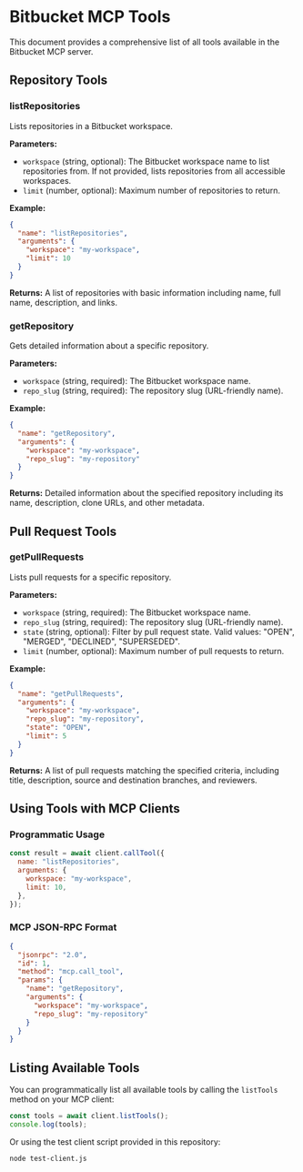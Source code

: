 # Bitbucket MCP Tools

This document provides a comprehensive list of all tools available in the Bitbucket MCP server.

## Repository Tools

### listRepositories

Lists repositories in a Bitbucket workspace.

**Parameters:**

- `workspace` (string, optional): The Bitbucket workspace name to list repositories from. If not provided, lists repositories from all accessible workspaces.
- `limit` (number, optional): Maximum number of repositories to return.

**Example:**

```json
{
  "name": "listRepositories",
  "arguments": {
    "workspace": "my-workspace",
    "limit": 10
  }
}
```

**Returns:**
A list of repositories with basic information including name, full name, description, and links.

### getRepository

Gets detailed information about a specific repository.

**Parameters:**

- `workspace` (string, required): The Bitbucket workspace name.
- `repo_slug` (string, required): The repository slug (URL-friendly name).

**Example:**

```json
{
  "name": "getRepository",
  "arguments": {
    "workspace": "my-workspace",
    "repo_slug": "my-repository"
  }
}
```

**Returns:**
Detailed information about the specified repository including its name, description, clone URLs, and other metadata.

## Pull Request Tools

### getPullRequests

Lists pull requests for a specific repository.

**Parameters:**

- `workspace` (string, required): The Bitbucket workspace name.
- `repo_slug` (string, required): The repository slug (URL-friendly name).
- `state` (string, optional): Filter by pull request state. Valid values: "OPEN", "MERGED", "DECLINED", "SUPERSEDED".
- `limit` (number, optional): Maximum number of pull requests to return.

**Example:**

```json
{
  "name": "getPullRequests",
  "arguments": {
    "workspace": "my-workspace",
    "repo_slug": "my-repository",
    "state": "OPEN",
    "limit": 5
  }
}
```

**Returns:**
A list of pull requests matching the specified criteria, including title, description, source and destination branches, and reviewers.

## Using Tools with MCP Clients

### Programmatic Usage

```javascript
const result = await client.callTool({
  name: "listRepositories",
  arguments: {
    workspace: "my-workspace",
    limit: 10,
  },
});
```

### MCP JSON-RPC Format

```json
{
  "jsonrpc": "2.0",
  "id": 1,
  "method": "mcp.call_tool",
  "params": {
    "name": "getRepository",
    "arguments": {
      "workspace": "my-workspace",
      "repo_slug": "my-repository"
    }
  }
}
```

## Listing Available Tools

You can programmatically list all available tools by calling the `listTools` method on your MCP client:

```javascript
const tools = await client.listTools();
console.log(tools);
```

Or using the test client script provided in this repository:

```bash
node test-client.js
```
